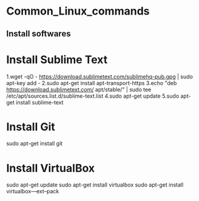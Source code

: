 # Common_Linux_commands

Install softwares
-----------------

Install Sublime Text
====================
1.wget -qO - https://download.sublimetext.com/sublimehq-pub.gpg | sudo apt-key add -
2.sudo apt-get install apt-transport-https
3.echo "deb https://download.sublimetext.com/ apt/stable/" | sudo tee /etc/apt/sources.list.d/sublime-text.list
4.sudo apt-get update
5.sudo apt-get install sublime-text

Install Git
===========
sudo apt-get install git

Install VirtualBox
==================
sudo apt-get update
sudo apt-get install virtualbox
sudo apt-get install virtualbox—ext–pack

